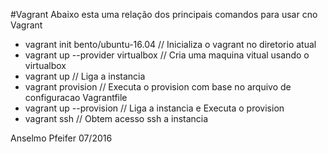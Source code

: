 #Vagrant
	Abaixo esta uma relação dos principais comandos para usar cno Vagrant

- vagrant init bento/ubuntu-16.04 // Inicializa o vagrant no diretorio atual 
- vagrant up --provider virtualbox // Cria uma maquina vitual usando o virtualbox 
- vagrant up // Liga a instancia
- vagrant provision // Executa o provision com base no arquivo de configuracao Vagrantfile
- vagrant up --provision // Liga a instancia e Executa o provision
- vagrant ssh // Obtem acesso ssh a instancia


Anselmo Pfeifer 07/2016
